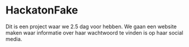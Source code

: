 # HackatonFake
Dit is een project waar we 2.5 dag voor hebben. We gaan een website maken waar informatie over haar wachtwoord te vinden is op haar social media.
